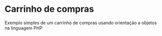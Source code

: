 # Carrinho de compras

Exemplo simples de um carrinho de compras usando orientação a objetos na linguagem PHP
